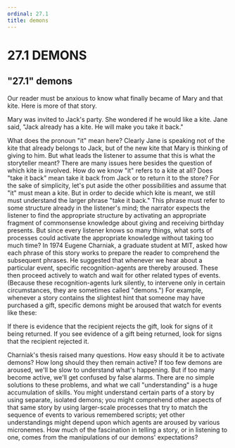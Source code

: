 ```yaml
---
ordinal: 27.1
title: demons
---
```


# 27.1 DEMONS

<h2>"27.1" demons</h2>
Our reader must be anxious to know what finally became of Mary and that kite. Here is more of that story.

Mary was invited to Jack's party. She wondered if he would like a kite. Jane said, "Jack already has a kite. He will make you take it back."

What does the pronoun "it" mean here? Clearly Jane is speaking not of the kite that already belongs to Jack, but of the new kite that Mary is thinking of giving to him. But what leads the listener to assume that this is what the storyteller meant? There are many issues here besides the question of which kite is involved. How do we know "it" refers to a kite at all? Does "take it back" mean take it back from Jack or to return it to the store? For the sake of simplicity, let's put aside the other possibilities and assume that "it" must mean a kite. But in order to decide which kite is meant, we still must understand the larger phrase "take it back." This phrase must refer to some structure already in the listener's mind; the narrator expects the listener to find the appropriate structure by activating an appropriate fragment of commonsense knowledge about giving and receiving birthday presents. But since every listener knows so many things, what sorts of processes could activate the appropriate knowledge without taking too much time? In 1974 Eugene Charniak, a graduate student at MIT, asked how each phrase of this story works to prepare the reader to comprehend the subsequent phrases. He suggested that whenever we hear about a particular event, specific recognition-agents are thereby aroused. These then proceed actively to watch and wait for other related types of events. (Because these recognition-agents lurk silently, to intervene only in certain circumstances, they are sometimes called "demons.") For example, whenever a story contains the slightest hint that someone may have purchased a gift, specific demons might be aroused that watch for events like these:

If there is evidence that the recipient rejects the gift, look for signs of it being returned. If you see evidence of a gift being returned, look for signs that the recipient rejected it.

Charniak's thesis raised many questions. How easy should it be to activate demons? How long should they then remain active? If too few demons are aroused, we'll be slow to understand what's happening. But if too many become active, we'll get confused by false alarms. There are no simple solutions to these problems, and what we call "understanding" is a huge accumulation of skills. You might understand certain parts of a story by using separate, isolated demons; you might comprehend other aspects of that same story by using larger-scale processes that try to match the sequence of events to various remembered scripts; yet other understandings might depend upon which agents are aroused by various micronemes. How much of the fascination in telling a story, or in listening to one, comes from the manipulations of our demons' expectations?
